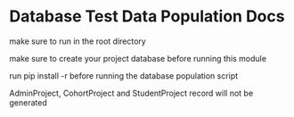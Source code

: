 # Database Test Data Population Docs

make sure to run in the root directory

make sure to create your project database before running this module

run pip install -r before running the database population script

AdminProject, CohortProject and StudentProject record will not be generated

